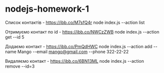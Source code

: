 # nodejs-homework-1

Список контактів - https://ibb.co/M7sfQ4r
node index.js --action list

Отримуємо контакт по id - https://ibb.co/NWCzZWB
node index.js --action get --id 5

Додаємо контакт - https://ibb.co/PmQdHWC
node index.js --action add --name Mango --email mango@gmail.com --phone 322-22-22

Видаляємо контакт - https://ibb.co/6BN13ML
node index.js --action remove --id=3
